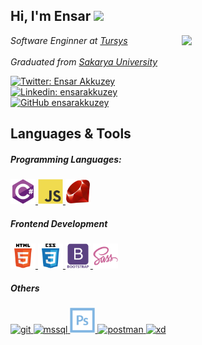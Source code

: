  <h2> Hi, I'm Ensar <img src="http://24.media.tumblr.com/69be7a4c5dd5fc81a5c40eeedfb3f475/tumblr_mr89xphMKP1ra3pdvo1_500.gif" width="50"></h2>
 
<img align='right' src="https://media.giphy.com/media/b21HcSrrBu8pi/giphy.gif?cid=ecf05e473c7it9uzrj0j1a0k0etz73lfud7tivq4dq8894re&rid=giphy.gif&ct=g" width="230">
<p><em>Software Enginner at <a href="http://tursys.com.tr">Tursys</a></br><br>Graduated from <a href="https://www.sakarya.edu.tr">Sakarya University</a>
</em></p>

[![Twitter: Ensar Akkuzey](https://img.shields.io/twitter/follow/EnsarAkkuzey?style=social)](https://twitter.com/ensarakkuzey)<br/>
[![Linkedin: ensarakkuzey](https://img.shields.io/badge/-ensarakkuzey-blue?style=flat-square&logo=Linkedin&logoColor=white&link=https://www.linkedin.com/in/ensarakkuzey/)](https://www.linkedin.com/in/ensarakkuzey/)<br/>
[![GitHub ensarakkuzey](https://img.shields.io/github/followers/ensarakkuzey?label=follow&style=social)](https://github.com/ensarakkuzey)


## Languages & Tools
<h5 align="left">Programming Languages:</h5>  
<p align="left"> <a href="https://www.w3schools.com/cs/" target="_blank"> <img src="https://raw.githubusercontent.com/devicons/devicon/master/icons/csharp/csharp-original.svg" alt="csharp" width="40" height="40"/> </a> <a href="https://developer.mozilla.org/en-US/docs/Web/JavaScript" target="_blank"> <img src="https://raw.githubusercontent.com/devicons/devicon/master/icons/javascript/javascript-original.svg" alt="javascript" width="40" height="40"/> </a> <a href="https://www.ruby-lang.org/en/" target="_blank"> <img src="https://raw.githubusercontent.com/devicons/devicon/master/icons/ruby/ruby-original.svg" alt="ruby" width="40" height="40"/> </a> </p>

<h5>Frontend Development</h5>
<p align="left"> <a href="https://www.w3.org/html/" target="_blank"> <img src="https://raw.githubusercontent.com/devicons/devicon/master/icons/html5/html5-original-wordmark.svg" alt="html5" width="40" height="40"/> </a> <a href="https://www.w3schools.com/css/" target="_blank"> <img src="https://raw.githubusercontent.com/devicons/devicon/master/icons/css3/css3-original-wordmark.svg" alt="css3" width="40" height="40"/> </a> <a href="https://getbootstrap.com" target="_blank"> <img src="https://raw.githubusercontent.com/devicons/devicon/master/icons/bootstrap/bootstrap-plain-wordmark.svg" alt="bootstrap" width="40" height="40"/> </a>  <a href="https://sass-lang.com" target="_blank"> <img src="https://raw.githubusercontent.com/devicons/devicon/master/icons/sass/sass-original.svg" alt="sass" width="40" height="40"/> </a> </p>

<h5>Others</h5>
<p align="left"> <a href="https://git-scm.com/" target="_blank"> <img src="https://www.vectorlogo.zone/logos/git-scm/git-scm-icon.svg" alt="git" width="40" height="40"/> </a> <a href="https://www.microsoft.com/en-us/sql-server" target="_blank"> <img src="https://www.svgrepo.com/show/303229/microsoft-sql-server-logo.svg" alt="mssql" width="40" height="40"/> </a> <a href="https://www.photoshop.com/en" target="_blank"> <img src="https://raw.githubusercontent.com/devicons/devicon/master/icons/photoshop/photoshop-line.svg" alt="photoshop" width="40" height="40"/> </a> <a href="https://postman.com" target="_blank"> <img src="https://www.vectorlogo.zone/logos/getpostman/getpostman-icon.svg" alt="postman" width="40" height="40"/> </a> <a href="https://www.adobe.com/products/xd.html" target="_blank"> <img src="https://cdn.worldvectorlogo.com/logos/adobe-xd.svg" alt="xd" width="40" height="40"/> </a> </p>
<br>

